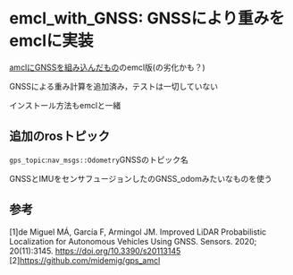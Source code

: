 # emcl_with_GNSS: GNSSにより重みをemclに実装
[amclにGNSSを組み込んだもの](https://github.com/midemig/gps_amcl
)のemcl版(の劣化かも？)

GNSSによる重み計算を追加済み，テストは一切していない

インストール方法もemclと一緒
## 追加のrosトピック


```gps_topic```:```nav_msgs::Odometry```GNSSのトピック名

  GNSSとIMUをセンサフュージョンしたのGNSS_odomみたいなものを使う

## 参考
[1]de Miguel MÁ, García F, Armingol JM. Improved LiDAR Probabilistic Localization for Autonomous Vehicles Using GNSS. Sensors. 2020; 20(11):3145. https://doi.org/10.3390/s20113145
[2]https://github.com/midemig/gps_amcl
